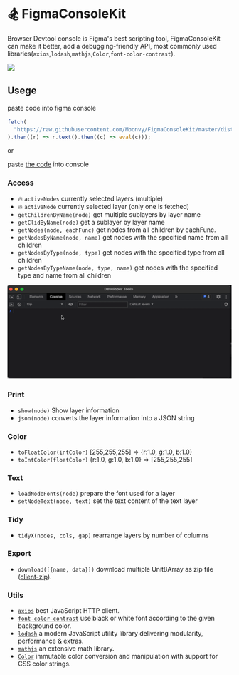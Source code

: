 # 🏂 FigmaConsoleKit

Browser Devtool console is Figma's best scripting tool, FigmaConsoleKit can make it better, add a debugging-friendly API, most commonly used libraries(`axios`,`lodash`,`mathjs`,`Color`,`font-color-contrast`).

<img width="486px" src="https://user-images.githubusercontent.com/82231420/122532535-31205e80-d053-11eb-8d2c-af5bb0c8d028.gif"/>

## Usege

paste code into figma console

```js
fetch(
  "https://raw.githubusercontent.com/Moonvy/FigmaConsoleKit/master/dist/FigmaConsoleKit.js?v1.5.0"
).then((r) => r.text().then((c) => eval(c)));
```

or

paste [the code](dist/FigmaConsoleKit.js) into console

### Access

- 🔥 `activeNodes` currently selected layers (multiple)
- 🔥 `activeNode` currently selected layer (only one is fetched)
- `getChildrenByName(node)` get multiple sublayers by layer name
- `getClidByName(node)` get a sublayer by layer name
- `getNodes(node, eachFunc)` get nodes from all children by eachFunc.
- `getNodesByName(node, name)` get nodes with the specified name from all children
- `getNodesByType(node, type)` get nodes with the specified type from all children
- `getNodesByTypeName(node, type, name)` get nodes with the specified type and name from all children

![](./shot/shot.gif)

### Print

- `show(node)` Show layer information
- `json(node)` converts the layer information into a JSON string

### Color

- `toFloatColor(intColor)` [255,255,255] => {r:1.0, g:1.0, b:1.0}
- `toIntColor(floatColor)` {r:1.0, g:1.0, b:1.0} => [255,255,255]

### Text

- `loadNodeFonts(node)` prepare the font used for a layer
- `setNodeText(node, text)` set the text content of the text layer

### Tidy

- `tidyX(nodes, cols, gap)` rearrange layers by number of columns

### Export

- `download([{name, data}])` download multiple Unit8Array as zip file ([client-zip](https://www.npmjs.com/package/client-zip)).

### Utils

- [`axios`](https://github.com/axios/axios) best JavaScript HTTP client.
- [`font-color-contrast`](https://github.com/russoedu/font-color-contrast#readme) use black or white font according to the given background color.
- [`lodash`](https://github.com/lodash/lodash) a modern JavaScript utility library delivering modularity, performance & extras.
- [`mathjs`](https://mathjs.org/) an extensive math library.
- [`Color`](https://github.com/Qix-/color#readme) immutable color conversion and manipulation with support for CSS color strings.
